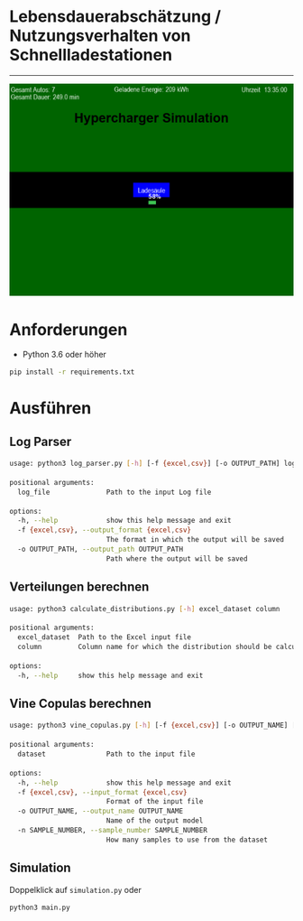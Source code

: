 # Lebensdauerabschätzung / Nutzungsverhalten von Schnellladestationen

---
![Simulation](img/simulation.png)
# Anforderungen
* Python 3.6 oder höher

```bash
pip install -r requirements.txt
```

# Ausführen
## Log Parser
```bash
usage: python3 log_parser.py [-h] [-f {excel,csv}] [-o OUTPUT_PATH] log_file

positional arguments:
  log_file              Path to the input Log file

options:
  -h, --help            show this help message and exit
  -f {excel,csv}, --output_format {excel,csv}
                        The format in which the output will be saved
  -o OUTPUT_PATH, --output_path OUTPUT_PATH
                        Path where the output will be saved
```

## Verteilungen berechnen
```bash
usage: python3 calculate_distributions.py [-h] excel_dataset column

positional arguments:
  excel_dataset  Path to the Excel input file
  column         Column name for which the distribution should be calculated

options:
  -h, --help     show this help message and exit
```

## Vine Copulas berechnen
```bash
usage: python3 vine_copulas.py [-h] [-f {excel,csv}] [-o OUTPUT_NAME] [-n SAMPLE_NUMBER] dataset

positional arguments:
  dataset               Path to the input file

options:
  -h, --help            show this help message and exit
  -f {excel,csv}, --input_format {excel,csv}
                        Format of the input file
  -o OUTPUT_NAME, --output_name OUTPUT_NAME
                        Name of the output model
  -n SAMPLE_NUMBER, --sample_number SAMPLE_NUMBER
                        How many samples to use from the dataset
```

## Simulation
Doppelklick auf `simulation.py` oder
```bash
python3 main.py
```